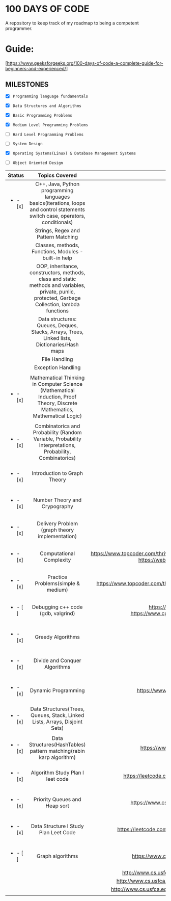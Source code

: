 # 100 DAYS OF CODE

A repository to keep track of my roadmap to being a competent programmer.

# Guide:

[https://www.geeksforgeeks.org/100-days-of-code-a-complete-guide-for-beginners-and-experienced/]

## MILESTONES
- [x] `Programming language fundamentals`
- [x] `Data Structures and Algorithms`
- [x] `Basic Programming Problems`
- [x] `Medium Level Programming Problems`
- [ ] `Hard Level Programming Problems`
- [ ] `System Design`
- [x] `Operating Systems(Linux) & Database Management Systems`
- [ ] `Object Oriented Design`


| Status                   |                                                           Topics Covered                                                           |  Resources
| ------------------------ | :--------------------------------------------------------------------------------------------------------------------------------: | :----------------------------------------------------------------------: |
| <ul><li>- [x] </li></ul> | C++, Java, Python programming languages basics(iterations, loops and control statements switch case, operators, conditionals) |                                                                          |
|                          | Strings, Regex and Pattern Matching                                                                                                |                                                                          |
|                          | Classes, methods, Functions, Modules - built-in help                                                                                               |                                                                          |
|                          | OOP, inheritance, constructors, methods, class and static methods and variables, private, punlic, protected, Garbage Collection, lambda functions              |                                                                          |
|                          | Data structures: Queues, Deques, Stacks, Arrays, Trees, Linked lists, Dictionaries/Hash maps                                                                                                     |                                                                          |
|                          | File Handling                                                                                                    |                                                                          |
|                          | Exception Handling                                                                                                                 |                                                                          |
|                          |                                                                                                                                    |                                                                          |
| <ul><li>- [x] </li></ul> | Mathematical Thinking in Computer Science (Mathematical Induction, Proof Theory, Discrete Mathematics, Mathematical Logic)         |                                                                          |
|                          |                                                                                                                                    |                                                                          |
| <ul><li>- [x] </li></ul> | Combinatorics and Probability (Random Variable, Probability Interpretations, Probability, Combinatorics)                           |                                                                          |
|                          |                                                                                                                                    |                                                                          |                                                                          
| <ul><li>- [x] </li></ul> | Introduction to Graph Theory                                                                                                       |                                                                          |
|                          |                                                                                                                                    |                                                                          |
| <ul><li>- [x] </li></ul> | Number Theory and Crypography                                                                                                      |                                                                          |
|                          |                                                                                                                                    |                                                                          |
| <ul><li>- [x] </li></ul> | Delivery Problem (graph theory implementation)                                                                                     |                                                                          |
|                          |                                                                                                                                    |                                                                          |
| <ul><li>- [x] </li></ul> | Computational Complexity                                                                                                           | https://www.topcoder.com/thrive/articles/Computational%20Complexity%20part%20one, https://web.mit.edu/16.070/www/lecture/big_o.pdf                 |
|                          |                                                                                                                                    |                                                                          |
| <ul><li>- [x] </li></ul> | Practice Problems(simple & medium)                                                                                                 | https://www.topcoder.com/thrive/articles/How%20To%20Find%20a%20Solution#dp|
|                          |                                                                                                                                    |                                                                          |
| <ul><li>- [ ] </li></ul> | Debugging c++ code (gdb, valgrind)                                                                                                 | https://www.cprogramming.com/gdb.html, https://www.cprogramming.com/debugging/valgrind.html                                    |
|                          |                                                                                                                                    |                                                                          |
| <ul><li>- [x] </li></ul> | Greedy Algorithms                                                                                                                  |                                                                          |
|                          |                                                                                                                                    |                                                                          |
| <ul><li>- [x] </li></ul> | Divide and Conquer Algorithms                                                                                                      |                                                                          |
|                          |                                                                                                                                    |                                                                          |
| <ul><li>- [x] </li></ul> | Dynamic Programming                                                                                                                | https://www.youtube.com/watch?v=nLmhmB6NzcM                              |
|                          |                                                                                                                                    |                                                                          |
| <ul><li>- [x] </li></ul> | Data Structures(Trees, Queues, Stack, Linked Lists, Arrays, Disjoint Sets)                                                         |                                                                          |
|                          |                                                                                                                                    |                                                                          |
| <ul><li>- [x] </li></ul> | Data Structures(HashTables) pattern matching(rabin karp algorithm)                                                                 | https://www.youtube.com/watch?v=qQ8vS2btsxI                              |
|                          |                                                                                                                                    |                                                                          |
| <ul><li>- [x] </li></ul> | Algorithm Study Plan I leet code                                                                                                   | https://leetcode.com/study-plan/algorithm/?progress=xgzzu91              |
|                          |                                                                                                                                    |                                                                          |
| <ul><li>- [x] </li></ul> | Priority Queues and Heap sort                                                                                                      | https://www.cs.usfca.edu/~galles/visualization/Heap.html                 |
|                          |                                                                                                                                    |                                                                          |
| <ul><li>- [x] </li></ul> | Data Structure I Study Plan Leet Code                                                                                              | https://leetcode.com/study-plan/data-structure/?progress=oftw69e         |
|                          |                                                                                                                                    |                                                                          |
| <ul><li>- [ ] </li></ul> | Graph algorithms                                                                                                                   | https://www.cs.usfca.edu/~galles/visualization/DFS.html                  |
|                          |                                                                                                                                    | http://www.cs.usfca.edu/~galles/visualization/TopoSortDFS.html           |
|                          |                                                                                                                                    | http://www.cs.usfca.edu/~galles/visualization/TopoSortIndegree.html      |
|                          |                                                                                                                                    | http://www.cs.usfca.edu/~galles/visualization/ConnectedComponent.html    |
|                          |                                                                                                                                    |                                                                          |








